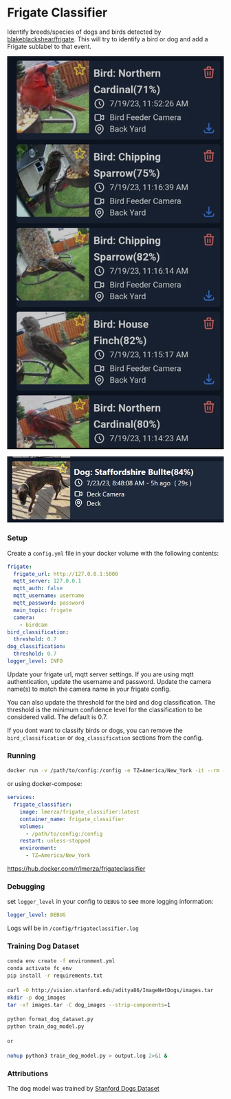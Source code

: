 # Frigate Classifier

Identify breeds/species of dogs and birds detected by [blakeblackshear/frigate](https://github.com/blakeblackshear/frigate). This will try to identify a bird or dog and add a Frigate sublabel to that event.

![Bird Classification](bird_example.png)

![Dog Classification](dog_example.jpg)

### Setup

Create a `config.yml` file in your docker volume with the following contents:

```yml
frigate:
  frigate_url: http://127.0.0.1:5000
  mqtt_server: 127.0.0.1
  mqtt_auth: false
  mqtt_username: username
  mqtt_password: password
  main_topic: frigate
  camera:
    - birdcam
bird_classification:
  threshold: 0.7
dog_classification:
  threshold: 0.7
logger_level: INFO
```

Update your frigate url, mqtt server settings. If you are using mqtt authentication, update the username and password. Update the camera name(s) to match the camera name in your frigate config.

You can also update the threshold for the bird and dog classification. The threshold is the minimum confidence level for the classification to be considered valid. The default is 0.7.

If you dont want to classify birds or dogs, you can remove the `bird_classification` or `dog_classification` sections from the config.

### Running

```bash
docker run -v /path/to/config:/config -e TZ=America/New_York -it --rm --name frigate_classifier lmerza/frigate_classifier:latest
```

or using docker-compose:

```yml
services:
  frigate_classifier:
    image: lmerza/frigate_classifier:latest
    container_name: frigate_classifier
    volumes:
      - /path/to/config:/config
    restart: unless-stopped
    environment:
      - TZ=America/New_York
```

https://hub.docker.com/r/lmerza/frigateclassifier

### Debugging

set `logger_level` in your config to `DEBUG` to see more logging information:

```yml
logger_level: DEBUG
```

Logs will be in `/config/frigateclassifier.log`

### Training Dog Dataset

```bash
conda env create -f environment.yml
conda activate fc_env
pip install -r requirements.txt

curl -O http://vision.stanford.edu/aditya86/ImageNetDogs/images.tar
mkdir -p dog_images
tar -xf images.tar -C dog_images --strip-components=1

python format_dog_dataset.py
python train_dog_model.py

or

nohup python3 train_dog_model.py > output.log 2>&1 &
```

### Attributions

The dog model was trained by [Stanford Dogs Dataset](http://vision.stanford.edu/aditya86/ImageNetDogs/)
